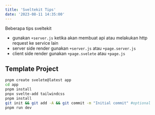 ```yaml
---
title: 'Sveltekit Tips'
date: '2023-08-11 14:35:00'
---
```


Beberapa tips sveltekit

- gunakan `+server.js` ketika akan membuat api atau melakukan http request ke service lain
- server side render gunakan `+server.js` atau `+page.server.js`
- client side render gunakan `+page.svelete` atau `+page.js`

## Template Project

```bash
pnpm create svelete@latest app
cd app
pnpm install
pnpx svelte-add tailwindcss
pnpm install
git init && git add -A && git commit -m "Initial commit" #optional
pnpm run dev
```
